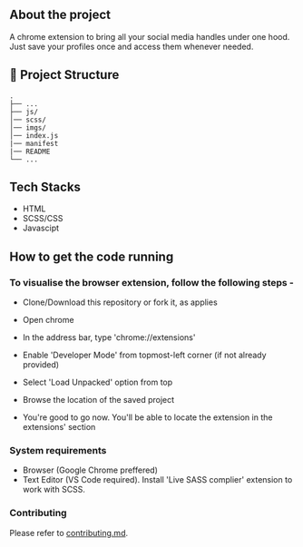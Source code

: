 ## About the project 

A chrome extension to bring all your social media handles under one hood. Just save your profiles once and access them whenever needed.

## 🤷 Project Structure
    .
    ├── ...
    ├── js/
    │── scss/
    │── imgs/
    │── index.js
    |── manifest
    |── README
    └── ...

## Tech Stacks 
 * HTML
 * SCSS/CSS
 * Javascipt

## How to get the code running

### To visualise the browser extension, follow the following steps - 

 * Clone/Download this repository or fork it, as applies

 * Open chrome

 * In the address bar, type 'chrome://extensions'

 * Enable 'Developer Mode' from topmost-left corner (if not already provided)

 * Select 'Load Unpacked' option from top

 * Browse the location of the saved project

 * You're good to go now. You'll be able to locate the extension in the extensions' section

### System requirements

 * Browser (Google Chrome preffered)
 * Text Editor (VS Code required). Install 'Live SASS complier' extension to work with SCSS.

### Contributing

 Please refer to [contributing.md](CONTRIBUTING.md).  